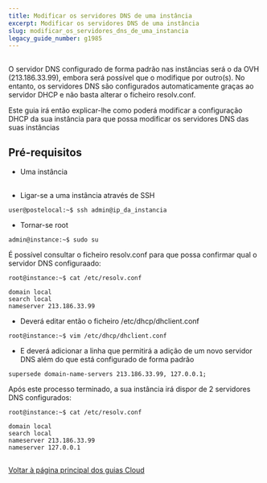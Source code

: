 ```yaml
---
title: Modificar os servidores DNS de uma instância
excerpt: Modificar os servidores DNS de uma instância
slug: modificar_os_servidores_dns_de_uma_instancia
legacy_guide_number: g1985
---
```



## 
O servidor DNS configurado de forma padrão nas instâncias será o da OVH (213.186.33.99), embora será possível que o modifique por outro(s).
No entanto, os servidores DNS são configurados automaticamente graças ao servidor DHCP e não basta alterar o ficheiro resolv.conf.

Este guia irá então explicar-lhe como poderá modificar a configuração DHCP da sua instância para que possa modificar os servidores DNS das suas instâncias


## Pré-requisitos

- Uma instância




## 

- Ligar-se a uma instância através de SSH


```
user@postelocal:~$ ssh admin@ip_da_instancia
```


- Tornar-se root


```
admin@instance:~$ sudo su
```



É possível consultar o ficheiro resolv.conf para que possa confirmar qual o servidor DNS configuraado:


```
root@instance:~$ cat /etc/resolv.conf

domain local
search local
nameserver 213.186.33.99
```



- Deverá editar então o ficheiro /etc/dhcp/dhclient.conf


```
root@instance:~$ vim /etc/dhcp/dhclient.conf
```


- E deverá adicionar a linha que permitirá a adição de um novo servidor DNS além do que está configurado de forma padrão

```
supersede domain-name-servers 213.186.33.99, 127.0.0.1;
```



Após este processo terminado, a sua instância irá dispor de 2 servidores DNS configurados:


```
root@instance:~$ cat /etc/resolv.conf

domain local
search local
nameserver 213.186.33.99
nameserver 127.0.0.1
```




## 
[Voltar à página principal dos guias Cloud]({legacy}1785)

